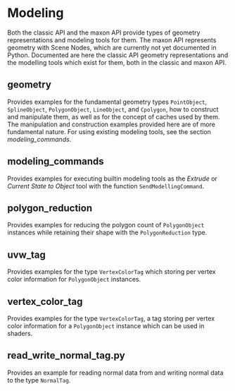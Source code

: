 # Modeling
Both the classic API and the maxon API provide types of geometry representations and modeling tools for them. The maxon API represents geometry with Scene Nodes, which are currently not yet documented in Python. Documented are here the classic API geometry representations and the modelling tools which exist for them, both in the classic and maxon API.

## geometry
Provides examples for the fundamental geometry types `PointObject`, `SplineObject`, `PolygonObject`, `LineObject`, and `Cpolygon`, how to construct and manipulate them, as well as for the concept of caches used by them. The manipulation and construction examples provided here are of more fundamental nature. For using existing modeling tools, see the section *modeling_commands*.

## modeling_commands
Provides examples for executing builtin modeling tools as the *Extrude* or *Current State to Object* tool with the function `SendModellingCommand`.

## polygon_reduction
Provides examples for reducing the polygon count of `PolygonObject` instances while retaining their shape with the `PolygonReduction` type.

## uvw_tag
Provides examples for the type `VertexColorTag` which storing per vertex color information for `PolygonObject` instances.

## vertex_color_tag
Provides examples for the type `VertexColorTag`, a tag storing per vertex color information for a `PolygonObject` instance which can be used in shaders.

## read_write_normal_tag.py
Provides an example for reading normal data from and writing normal data to the type `NormalTag`.



